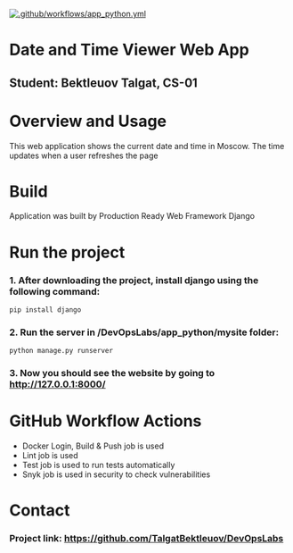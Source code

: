 [![.github/workflows/app_python.yml](https://github.com/TalgatBektleuov/DevOpsLabs/actions/workflows/app_python.yml/badge.svg)](https://github.com/TalgatBektleuov/DevOpsLabs/actions/workflows/app_python.yml)
# Date and Time Viewer Web App 
## Student: Bektleuov Talgat, CS-01
# Overview and Usage
This web application shows the current date and time in Moscow. The time updates when a user refreshes the page

# Build
Application was built by Production Ready Web Framework Django

# Run the project
### 1. After downloading the project, install django using the following command:

`pip install django`

### 2. Run the server in /DevOpsLabs/app_python/mysite folder:

`python manage.py runserver`

### 3. Now you should see the website by going to http://127.0.0.1:8000/

# GitHub Workflow Actions

* Docker Login, Build & Push job is used
* Lint job is used
* Test job is used to run tests automatically
* Snyk job is used in security to check vulnerabilities

# Contact

### Project link: https://github.com/TalgatBektleuov/DevOpsLabs


